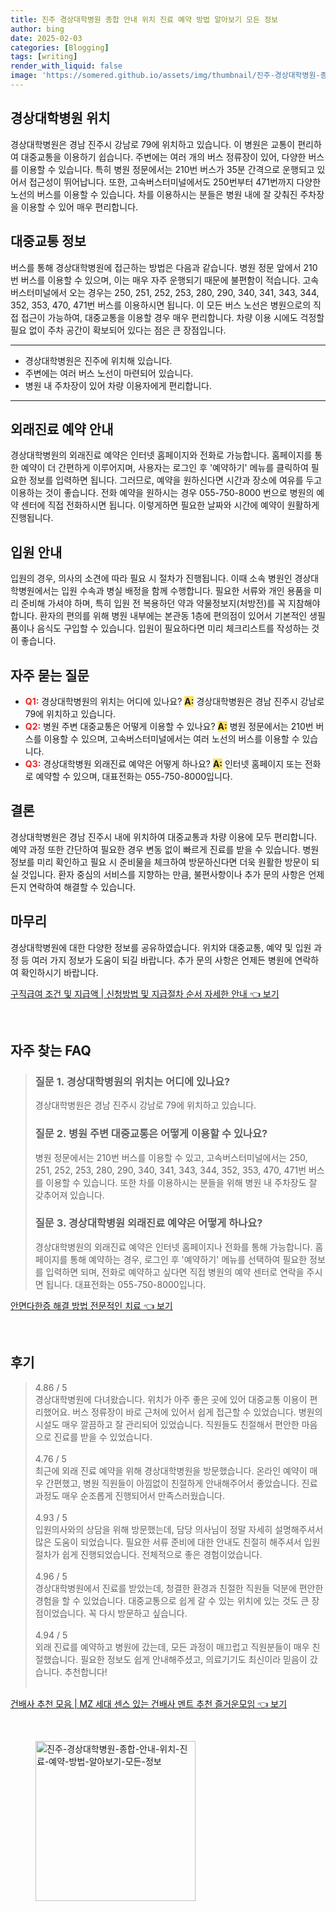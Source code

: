 ```yaml
---
title: 진주 경상대학병원 종합 안내 위치 진료 예약 방법 알아보기 모든 정보
author: bing
date: 2025-02-03
categories: [Blogging]
tags: [writing]
render_with_liquid: false
image: 'https://somered.github.io/assets/img/thumbnail/진주-경상대학병원-종합-안내-위치-진료-예약-방법-알아보기-모든-정보.webp'
---
```



<h2 id='경상대학병원_위치'>경상대학병원 위치</h2>

<p>경상대학병원은 경남 진주시 강남로 79에 위치하고 있습니다. 이 병원은 교통이 편리하여 대중교통을 이용하기 쉽습니다. 주변에는 여러 개의 버스 정류장이 있어, 다양한 버스를 이용할 수 있습니다. 특히 병원 정문에서는 210번 버스가 35분 간격으로 운행되고 있어서 접근성이 뛰어납니다. 또한, 고속버스터미널에서도 250번부터 471번까지 다양한 노선의 버스를 이용할 수 있습니다. 차를 이용하시는 분들은 병원 내에 잘 갖춰진 주차장을 이용할 수 있어 매우 편리합니다.</p>

<h2 id='대중교통_정보'>대중교통 정보</h2>

<p>버스를 통해 경상대학병원에 접근하는 방법은 다음과 같습니다. 병원 정문 앞에서 210번 버스를 이용할 수 있으며, 이는 매우 자주 운행되기 때문에 불편함이 적습니다. 고속버스터미널에서 오는 경우는 250, 251, 252, 253, 280, 290, 340, 341, 343, 344, 352, 353, 470, 471번 버스를 이용하시면 됩니다. 이 모든 버스 노선은 병원으로의 직접 접근이 가능하여, 대중교통을 이용할 경우 매우 편리합니다. 차량 이용 시에도 걱정할 필요 없이 주차 공간이 확보되어 있다는 점은 큰 장점입니다.</p>

<hr />

<ul>
    <li>경상대학병원은 진주에 위치해 있습니다.</li>
    <li>주변에는 여러 버스 노선이 마련되어 있습니다.</li>
    <li>병원 내 주차장이 있어 차량 이용자에게 편리합니다.</li>
</ul>

<hr />

<h2 id='외래진료_예약_안내'>외래진료 예약 안내</h2>

<p>경상대학병원의 외래진료 예약은 인터넷 홈페이지와 전화로 가능합니다. 홈페이지를 통한 예약이 더 간편하게 이루어지며, 사용자는 로그인 후 '예약하기' 메뉴를 클릭하여 필요한 정보를 입력하면 됩니다. 그러므로, 예약을 원하신다면 시간과 장소에 여유를 두고 이용하는 것이 좋습니다. 전화 예약을 원하시는 경우 055-750-8000 번으로 병원의 예약 센터에 직접 전화하시면 됩니다. 이렇게하면 필요한 날짜와 시간에 예약이 원활하게 진행됩니다.</p>

<h2 id='입원_안내'>입원 안내</h2>

<p>입원의 경우, 의사의 소견에 따라 필요 시 절차가 진행됩니다. 이때 소속 병원인 경상대학병원에서는 입원 수속과 병실 배정을 함께 수행합니다. 필요한 서류와 개인 용품을 미리 준비해 가셔야 하며, 특히 입원 전 복용하던 약과 약물정보지(처방전)를 꼭 지참해야 합니다. 환자의 편의를 위해 병원 내부에는 본관동 1층에 편의점이 있어서 기본적인 생필품이나 음식도 구입할 수 있습니다. 입원이 필요하다면 미리 체크리스트를 작성하는 것이 좋습니다.</p>

<h2 id='자주_묻는_질문'>자주 묻는 질문</h2>

<ul>
    <li><b><span style="color: #ee2323;">Q1:</span></b> 경상대학병원의 위치는 어디에 있나요? <b><span style="background-color: #ffe066;">A:</span></b> 경상대학병원은 경남 진주시 강남로 79에 위치하고 있습니다.</li>
    <li><b><span style="color: #ee2323;">Q2:</span></b> 병원 주변 대중교통은 어떻게 이용할 수 있나요? <b><span style="background-color: #ffe066;">A:</span></b> 병원 정문에서는 210번 버스를 이용할 수 있으며, 고속버스터미널에서는 여러 노선의 버스를 이용할 수 있습니다.</li>
    <li><b><span style="color: #ee2323;">Q3:</span></b> 경상대학병원 외래진료 예약은 어떻게 하나요? <b><span style="background-color: #ffe066;">A:</span></b> 인터넷 홈페이지 또는 전화로 예약할 수 있으며, 대표전화는 055-750-8000입니다.</li>
</ul>

<h2 id='결론'>결론</h2>

<p>경상대학병원은 경남 진주시 내에 위치하여 대중교통과 차량 이용에 모두 편리합니다. 예약 과정 또한 간단하여 필요한 경우 변동 없이 빠르게 진료를 받을 수 있습니다. 병원 정보를 미리 확인하고 필요 시 준비물을 체크하여 방문하신다면 더욱 원활한 방문이 되실 것입니다. 환자 중심의 서비스를 지향하는 만큼, 불편사항이나 추가 문의 사항은 언제든지 연락하여 해결할 수 있습니다.</p>

<h2 id='마무리'>마무리</h2>

<p>경상대학병원에 대한 다양한 정보를 공유하였습니다. 위치와 대중교통, 예약 및 입원 과정 등 여러 가지 정보가 도움이 되길 바랍니다. 추가 문의 사항은 언제든 병원에 연락하여 확인하시기 바랍니다.</p>


<p><a class="click-button" title="구직급여 조건 및 지급액 | 신청방법 및 지급절차 순서 자세한 안내" href="https://somered.github.io/posts/%EA%B5%AC%EC%A7%81%EA%B8%89%EC%97%AC-%EC%A1%B0%EA%B1%B4-%EB%B0%8F-%EC%A7%80%EA%B8%89%EC%95%A1-%EC%8B%A0%EC%B2%AD%EB%B0%A9%EB%B2%95-%EB%B0%8F-%EC%A7%80%EA%B8%89%EC%A0%88%EC%B0%A8-%EC%88%9C%EC%84%9C-%EC%9E%90%EC%84%B8%ED%95%9C-%EC%95%88%EB%82%B4/" rel="dofollow">구직급여 조건 및 지급액 | 신청방법 및 지급절차 순서 자세한 안내 👈 보기</a></p><br>
<h2 id='자주_찾는_FAQ'>자주 찾는 FAQ</h2>
<div itemscope="" itemtype="https://schema.org/FAQPage"> 
<blockquote> 
<div itemscope="" itemprop="mainEntity" itemtype="https://schema.org/Question"> 
<h3 itemprop="name">질문 1. 경상대학병원의 위치는 어디에 있나요?</h3> 
<div itemscope="" itemprop="acceptedAnswer" itemtype="https://schema.org/Answer"> 
<span itemprop="text"> 
<p>경상대학병원은 경남 진주시 강남로 79에 위치하고 있습니다.</p> 
</span> 
</div> 
</div> 
<div itemscope="" itemprop="mainEntity" itemtype="https://schema.org/Question"> 
<h3 itemprop="name">질문 2. 병원 주변 대중교통은 어떻게 이용할 수 있나요?</h3> 
<div itemscope="" itemprop="acceptedAnswer" itemtype="https://schema.org/Answer"> 
<span itemprop="text"> 
<p>병원 정문에서는 210번 버스를 이용할 수 있고, 고속버스터미널에서는 250, 251, 252, 253, 280, 290, 340, 341, 343, 344, 352, 353, 470, 471번 버스를 이용할 수 있습니다. 또한 차를 이용하시는 분들을 위해 병원 내 주차장도 잘 갖추어져 있습니다.</p> 
</span> 
</div> 
</div> 
<div itemscope="" itemprop="mainEntity" itemtype="https://schema.org/Question"> 
<h3 itemprop="name">질문 3. 경상대학병원 외래진료 예약은 어떻게 하나요?</h3> 
<div itemscope="" itemprop="acceptedAnswer" itemtype="https://schema.org/Answer"> 
<span itemprop="text"> 
<p>경상대학병원의 외래진료 예약은 인터넷 홈페이지나 전화를 통해 가능합니다. 홈페이지를 통해 예약하는 경우, 로그인 후 '예약하기' 메뉴를 선택하여 필요한 정보를 입력하면 되며, 전화로 예약하고 싶다면 직접 병원의 예약 센터로 연락을 주시면 됩니다. 대표전화는 055-750-8000입니다.</p> 
</span> 
</div> 
</div> 
</blockquote> 
</div>
<p><a class="click-button" title="안면다한증 해결 방법 전문적인 치료" href="https://somered.github.io/posts/%EC%95%88%EB%A9%B4%EB%8B%A4%ED%95%9C%EC%A6%9D-%ED%95%B4%EA%B2%B0-%EB%B0%A9%EB%B2%95-%EC%A0%84%EB%AC%B8%EC%A0%81%EC%9D%B8-%EC%B9%98%EB%A3%8C/" rel="dofollow">안면다한증 해결 방법 전문적인 치료 👈 보기</a></p><br>
<h2 id='후기'>후기</h2>
<div itemscope itemtype="https://schema.org/Product">
  <blockquote>
  <div itemprop="review" itemscope itemtype="https://schema.org/Review">
      <div itemprop="reviewRating" itemscope itemtype="https://schema.org/Rating"> <span itemprop="ratingValue">4.86</span> / <span itemprop="bestRating">5</span> </div>
      <span itemprop="reviewBody">경상대학병원에 다녀왔습니다. 위치가 아주 좋은 곳에 있어 대중교통 이용이 편리했어요. 버스 정류장이 바로 근처에 있어서 쉽게 접근할 수 있었습니다. 병원의 시설도 매우 깔끔하고 잘 관리되어 있었습니다. 직원들도 친절해서 편안한 마음으로 진료를 받을 수 있었습니다.</span>
  </div>
  <br>
  <div itemprop="review" itemscope itemtype="https://schema.org/Review">
      <div itemprop="reviewRating" itemscope itemtype="https://schema.org/Rating"> <span itemprop="ratingValue">4.76</span> / <span itemprop="bestRating">5</span> </div>
      <span itemprop="reviewBody">최근에 외래 진료 예약을 위해 경상대학병원을 방문했습니다. 온라인 예약이 매우 간편했고, 병원 직원들이 아낌없이 친절하게 안내해주어서 좋았습니다. 진료 과정도 매우 순조롭게 진행되어서 만족스러웠습니다.</span>
  </div>
  <br>
  <div itemprop="review" itemscope itemtype="https://schema.org/Review">
      <div itemprop="reviewRating" itemscope itemtype="https://schema.org/Rating"> <span itemprop="ratingValue">4.93</span> / <span itemprop="bestRating">5</span> </div>
      <span itemprop="reviewBody">입원의사와의 상담을 위해 방문했는데, 담당 의사님이 정말 자세히 설명해주셔서 많은 도움이 되었습니다. 필요한 서류 준비에 대한 안내도 친절히 해주셔서 입원 절차가 쉽게 진행되었습니다. 전체적으로 좋은 경험이었습니다.</span>
  </div>
  <br>
  <div itemprop="review" itemscope itemtype="https://schema.org/Review">
      <div itemprop="reviewRating" itemscope itemtype="https://schema.org/Rating"> <span itemprop="ratingValue">4.96</span> / <span itemprop="bestRating">5</span> </div>
      <span itemprop="reviewBody">경상대학병원에서 진료를 받았는데, 청결한 환경과 친절한 직원들 덕분에 편안한 경험을 할 수 있었습니다. 대중교통으로 쉽게 갈 수 있는 위치에 있는 것도 큰 장점이었습니다. 꼭 다시 방문하고 싶습니다.</span>
  </div>
  <br>
  <div itemprop="review" itemscope itemtype="https://schema.org/Review">
      <div itemprop="reviewRating" itemscope itemtype="https://schema.org/Rating"> <span itemprop="ratingValue">4.94</span> / <span itemprop="bestRating">5</span> </div>
      <span itemprop="reviewBody">외래 진료를 예약하고 병원에 갔는데, 모든 과정이 매끄럽고 직원분들이 매우 친절했습니다. 필요한 정보도 쉽게 안내해주셨고, 의료기기도 최신이라 믿음이 갔습니다. 추천합니다!</span>
  </div>
  <br>
  </blockquote>
</div>
<p><a class="click-button" title="건배사 추천 모음 | MZ 세대 센스 있는 건배사 멘트 추천 즐거운모임" href="https://somered.github.io/posts/%EA%B1%B4%EB%B0%B0%EC%82%AC-%EC%B6%94%EC%B2%9C-%EB%AA%A8%EC%9D%8C-MZ-%EC%84%B8%EB%8C%80-%EC%84%BC%EC%8A%A4-%EC%9E%88%EB%8A%94-%EA%B1%B4%EB%B0%B0%EC%82%AC-%EB%A9%98%ED%8A%B8-%EC%B6%94%EC%B2%9C-%EC%A6%90%EA%B1%B0%EC%9A%B4%EB%AA%A8%EC%9E%84/" rel="dofollow">건배사 추천 모음 | MZ 세대 센스 있는 건배사 멘트 추천 즐거운모임 👈 보기</a></p><br>
<figure class="image"><img src="https://somered.github.io/assets/img/thumbnail/진주-경상대학병원-종합-안내-위치-진료-예약-방법-알아보기-모든-정보.webp" alt="진주-경상대학병원-종합-안내-위치-진료-예약-방법-알아보기-모든-정보" width="256" height="256"></figure>